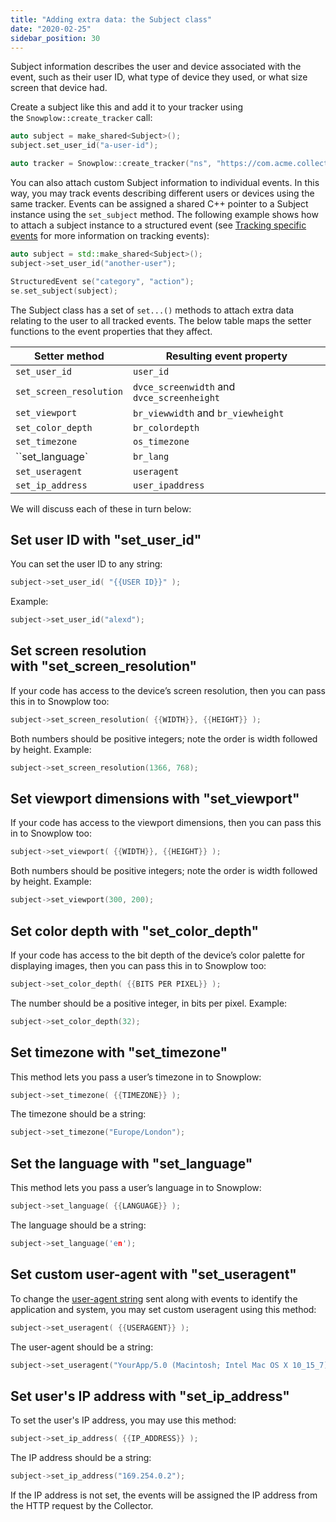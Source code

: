 ```yaml
---
title: "Adding extra data: the Subject class"
date: "2020-02-25"
sidebar_position: 30
---
```


Subject information describes the user and device associated with the event, such as their user ID, what type of device they used, or what size screen that device had.

Create a subject like this and add it to your tracker using the `Snowplow::create_tracker` call:

```cpp
auto subject = make_shared<Subject>();
subject.set_user_id("a-user-id");

auto tracker = Snowplow::create_tracker("ns", "https://com.acme.collector", POST, "events.db", subject);
```

You can also attach custom Subject information to individual events. In this way, you may track events describing different users or devices using the same tracker. Events can be assigned a shared C++ pointer to a Subject instance using the `set_subject` method. The following example shows how to attach a subject instance to a structured event (see [Tracking specific events](/docs/sources/trackers/c-tracker/tracking-specific-events/index.md) for more information on tracking events):

```cpp
auto subject = std::make_shared<Subject>();
subject->set_user_id("another-user");

StructuredEvent se("category", "action");
se.set_subject(subject);
```

The Subject class has a set of `set...()` methods to attach extra data relating to the user to all tracked events.
The below table maps the setter functions to the event properties that they affect.

| Setter method | Resulting event property |
| --- | --- |
| `set_user_id` | `user_id` |
| `set_screen_resolution` | `dvce_screenwidth` and `dvce_screenheight` |
| `set_viewport` | `br_viewwidth` and `br_viewheight` |
| `set_color_depth` | `br_colordepth` |
| `set_timezone` | `os_timezone` |
| ``set_language` | `br_lang` |
| `set_useragent` | `useragent` |
| `set_ip_address` | `user_ipaddress` |

We will discuss each of these in turn below:

## Set user ID with "set_user_id"

You can set the user ID to any string:

```cpp
subject->set_user_id( "{{USER ID}}" );
```

Example:

```cpp
subject->set_user_id("alexd");
```

## Set screen resolution with "set_screen_resolution"

If your code has access to the device’s screen resolution, then you can pass this in to Snowplow too:

```cpp
subject->set_screen_resolution( {{WIDTH}}, {{HEIGHT}} );
```

Both numbers should be positive integers; note the order is width followed by height. Example:

```cpp
subject->set_screen_resolution(1366, 768);
```

## Set viewport dimensions with "set_viewport"

If your code has access to the viewport dimensions, then you can pass this in to Snowplow too:

```cpp
subject->set_viewport( {{WIDTH}}, {{HEIGHT}} );
```

Both numbers should be positive integers; note the order is width followed by height. Example:

```cpp
subject->set_viewport(300, 200);
```

## Set color depth with "set_color_depth"

If your code has access to the bit depth of the device’s color palette for displaying images, then you can pass this in to Snowplow too:

```cpp
subject->set_color_depth( {{BITS PER PIXEL}} );
```

The number should be a positive integer, in bits per pixel. Example:

```cpp
subject->set_color_depth(32);
```

## Set timezone with "set_timezone"

This method lets you pass a user’s timezone in to Snowplow:

```cpp
subject->set_timezone( {{TIMEZONE}} );
```

The timezone should be a string:

```cpp
subject->set_timezone("Europe/London");
```

## Set the language with "set_language"

This method lets you pass a user’s language in to Snowplow:

```cpp
subject->set_language( {{LANGUAGE}} );
```

The language should be a string:

```cpp
subject->set_language('en');
```

## Set custom user-agent with "set_useragent"

To change the [user-agent string](https://developer.mozilla.org/en-US/docs/Web/HTTP/Headers/User-Agent) sent along with events to identify the application and system, you may set custom useragent using this method:

```cpp
subject->set_useragent( {{USERAGENT}} );
```

The user-agent should be a string:

```cpp
subject->set_useragent("YourApp/5.0 (Macintosh; Intel Mac OS X 10_15_7)");
```

## Set user's IP address with "set_ip_address"

To set the user's IP address, you may use this method:

```cpp
subject->set_ip_address( {{IP_ADDRESS}} );
```

The IP address should be a string:

```cpp
subject->set_ip_address("169.254.0.2");
```

If the IP address is not set, the events will be assigned the IP address from the HTTP request by the Collector.
